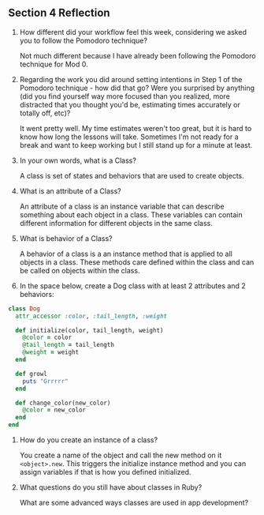 ## Section 4 Reflection

1. How different did your workflow feel this week, considering we asked you to follow the Pomodoro technique?

   Not much different because I have already been following the Pomodoro technique for Mod 0.

1. Regarding the work you did around setting intentions in Step 1 of the Pomodoro technique - how did that go? Were you surprised by anything (did you find yourself way more focused than you realized, more distracted that you thought you'd be, estimating times accurately or totally off, etc)?

   It went pretty well. My time estimates weren't too great, but it is hard to know how long the lessons will take. Sometimes I'm not ready for a break and want to keep working but I still stand up for a minute at least.

1. In your own words, what is a Class?

   A class is set of states and behaviors that are used to create objects.

1. What is an attribute of a Class?

   An attribute of a class is an instance variable that can describe something about each object in a class. These variables can contain different information for different objects in the same class.

1. What is behavior of a Class?

   A behavior of a class is a an instance method that is applied to all objects in a class. These methods care defined within the class and can be called on objects within the class.

1. In the space below, create a Dog class with at least 2 attributes and 2 behaviors:

```rb
class Dog
  attr_accessor :color, :tail_length, :weight

  def initialize(color, tail_length, weight)
    @color = color
    @tail_length = tail_length
    @weight = weight
  end

  def growl
    puts "Grrrrr"
  end

  def change_color(new_color)
    @color = new_color
  end
end
```

1. How do you create an instance of a class?

   You create a name of the object and call the new method on it `<object>.new`. This triggers the initialize instance method and you can assign variables if that is how you defined initialized.

1. What questions do you still have about classes in Ruby?

   What are some advanced ways classes are used in app development?
